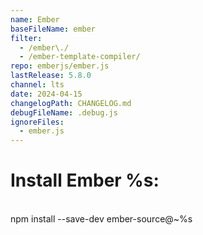 ```yaml
---
name: Ember
baseFileName: ember
filter:
  - /ember\./
  - /ember-template-compiler/
repo: emberjs/ember.js
lastRelease: 5.8.0
channel: lts
date: 2024-04-15
changelogPath: CHANGELOG.md
debugFileName: .debug.js
ignoreFiles:
  - ember.js
---
```

# Install Ember %s:
<br>
npm install --save-dev ember-source@~%s
